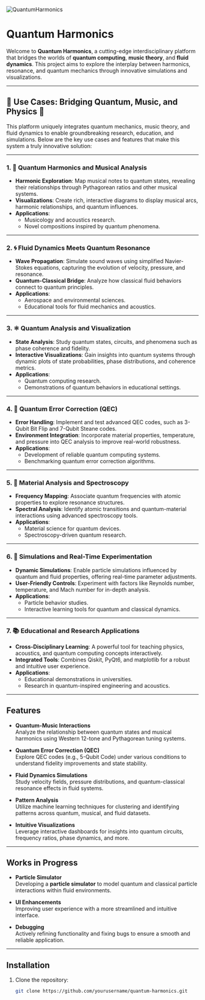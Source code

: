 ![QuantumHarmonics](graphics/QuantumHarmonics.jpg)

# Quantum Harmonics

Welcome to **Quantum Harmonics**, a cutting-edge interdisciplinary platform that bridges the worlds of **quantum computing**, **music theory**, and **fluid dynamics**. This project aims to explore the interplay between harmonics, resonance, and quantum mechanics through innovative simulations and visualizations.

---
## 🌌 Use Cases: Bridging Quantum, Music, and Physics 🌟

This platform uniquely integrates quantum mechanics, music theory, and fluid dynamics to enable groundbreaking research, education, and simulations. Below are the key use cases and features that make this system a truly innovative solution:

---

### 1. 🎵 **Quantum Harmonics and Musical Analysis**
- **Harmonic Exploration**: Map musical notes to quantum states, revealing their relationships through Pythagorean ratios and other musical systems.
- **Visualizations**: Create rich, interactive diagrams to display musical arcs, harmonic relationships, and quantum influences.
- **Applications**:
  - Musicology and acoustics research.
  - Novel compositions inspired by quantum phenomena.

---

### 2. 🌀 **Fluid Dynamics Meets Quantum Resonance**
- **Wave Propagation**: Simulate sound waves using simplified Navier-Stokes equations, capturing the evolution of velocity, pressure, and resonance.
- **Quantum-Classical Bridge**: Analyze how classical fluid behaviors connect to quantum principles.
- **Applications**:
  - Aerospace and environmental sciences.
  - Educational tools for fluid mechanics and acoustics.

---

### 3. ⚛️ **Quantum Analysis and Visualization**
- **State Analysis**: Study quantum states, circuits, and phenomena such as phase coherence and fidelity.
- **Interactive Visualizations**: Gain insights into quantum systems through dynamic plots of state probabilities, phase distributions, and coherence metrics.
- **Applications**:
  - Quantum computing research.
  - Demonstrations of quantum behaviors in educational settings.

---

### 4. 🔐 **Quantum Error Correction (QEC)**
- **Error Handling**: Implement and test advanced QEC codes, such as 3-Qubit Bit Flip and 7-Qubit Steane codes.
- **Environment Integration**: Incorporate material properties, temperature, and pressure into QEC analysis to improve real-world robustness.
- **Applications**:
  - Development of reliable quantum computing systems.
  - Benchmarking quantum error correction algorithms.

---

### 5. 🔬 **Material Analysis and Spectroscopy**
- **Frequency Mapping**: Associate quantum frequencies with atomic properties to explore resonance structures.
- **Spectral Analysis**: Identify atomic transitions and quantum-material interactions using advanced spectroscopy tools.
- **Applications**:
  - Material science for quantum devices.
  - Spectroscopy-driven quantum research.

---

### 6. 🔄 **Simulations and Real-Time Experimentation**
- **Dynamic Simulations**: Enable particle simulations influenced by quantum and fluid properties, offering real-time parameter adjustments.
- **User-Friendly Controls**: Experiment with factors like Reynolds number, temperature, and Mach number for in-depth analysis.
- **Applications**:
  - Particle behavior studies.
  - Interactive learning tools for quantum and classical dynamics.

---

### 7. 📚 **Educational and Research Applications**
- **Cross-Disciplinary Learning**: A powerful tool for teaching physics, acoustics, and quantum computing concepts interactively.
- **Integrated Tools**: Combines Qiskit, PyQt6, and matplotlib for a robust and intuitive user experience.
- **Applications**:
  - Educational demonstrations in universities.
  - Research in quantum-inspired engineering and acoustics.

---

## Features

- **Quantum-Music Interactions**  
  Analyze the relationship between quantum states and musical harmonics using Western 12-tone and Pythagorean tuning systems.

- **Quantum Error Correction (QEC)**  
  Explore QEC codes (e.g., 5-Qubit Code) under various conditions to understand fidelity improvements and state stability.

- **Fluid Dynamics Simulations**  
  Study velocity fields, pressure distributions, and quantum-classical resonance effects in fluid systems.

- **Pattern Analysis**  
  Utilize machine learning techniques for clustering and identifying patterns across quantum, musical, and fluid datasets.

- **Intuitive Visualizations**  
  Leverage interactive dashboards for insights into quantum circuits, frequency ratios, phase dynamics, and more.

---

## Works in Progress

- **Particle Simulator**  
  Developing a **particle simulator** to model quantum and classical particle interactions within fluid environments.

- **UI Enhancements**  
  Improving user experience with a more streamlined and intuitive interface.

- **Debugging**  
  Actively refining functionality and fixing bugs to ensure a smooth and reliable application.

---

## Installation

1. Clone the repository:  
   ```bash
   git clone https://github.com/yourusername/quantum-harmonics.git

